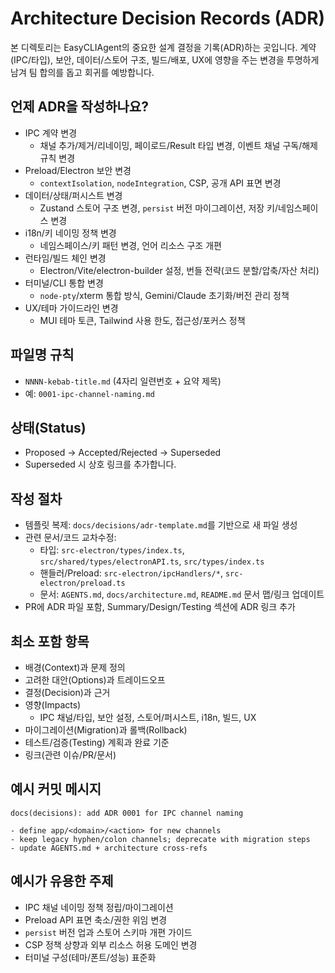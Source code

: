 # Architecture Decision Records (ADR)

본 디렉토리는 EasyCLIAgent의 중요한 설계 결정을 기록(ADR)하는 곳입니다. 계약(IPC/타입), 보안, 데이터/스토어 구조, 빌드/배포, UX에 영향을 주는 변경을 투명하게 남겨 팀 합의를 돕고 회귀를 예방합니다.

## 언제 ADR을 작성하나요?

- IPC 계약 변경
  - 채널 추가/제거/리네이밍, 페이로드/Result 타입 변경, 이벤트 채널 구독/해제 규칙 변경
- Preload/Electron 보안 변경
  - `contextIsolation`, `nodeIntegration`, CSP, 공개 API 표면 변경
- 데이터/상태/퍼시스트 변경
  - Zustand 스토어 구조 변경, `persist` 버전 마이그레이션, 저장 키/네임스페이스 변경
- i18n/키 네이밍 정책 변경
  - 네임스페이스/키 패턴 변경, 언어 리소스 구조 개편
- 런타임/빌드 체인 변경
  - Electron/Vite/electron-builder 설정, 번들 전략(코드 분할/압축/자산 처리)
- 터미널/CLI 통합 변경
  - `node-pty`/xterm 통합 방식, Gemini/Claude 초기화/버전 관리 정책
- UX/테마 가이드라인 변경
  - MUI 테마 토큰, Tailwind 사용 한도, 접근성/포커스 정책

## 파일명 규칙

- `NNNN-kebab-title.md` (4자리 일련번호 + 요약 제목)
- 예: `0001-ipc-channel-naming.md`

## 상태(Status)

- Proposed → Accepted/Rejected → Superseded
- Superseded 시 상호 링크를 추가합니다.

## 작성 절차

- 템플릿 복제: `docs/decisions/adr-template.md`를 기반으로 새 파일 생성
- 관련 문서/코드 교차수정:
  - 타입: `src-electron/types/index.ts`, `src/shared/types/electronAPI.ts`, `src/types/index.ts`
  - 핸들러/Preload: `src-electron/ipcHandlers/*`, `src-electron/preload.ts`
  - 문서: `AGENTS.md`, `docs/architecture.md`, `README.md` 문서 맵/링크 업데이트
- PR에 ADR 파일 포함, Summary/Design/Testing 섹션에 ADR 링크 추가

## 최소 포함 항목

- 배경(Context)과 문제 정의
- 고려한 대안(Options)과 트레이드오프
- 결정(Decision)과 근거
- 영향(Impacts)
  - IPC 채널/타입, 보안 설정, 스토어/퍼시스트, i18n, 빌드, UX
- 마이그레이션(Migration)과 롤백(Rollback)
- 테스트/검증(Testing) 계획과 완료 기준
- 링크(관련 이슈/PR/문서)

## 예시 커밋 메시지

```
docs(decisions): add ADR 0001 for IPC channel naming

- define app/<domain>/<action> for new channels
- keep legacy hyphen/colon channels; deprecate with migration steps
- update AGENTS.md + architecture cross-refs
```

## 예시가 유용한 주제

- IPC 채널 네이밍 정책 정립/마이그레이션
- Preload API 표면 축소/권한 위임 변경
- `persist` 버전 업과 스토어 스키마 개편 가이드
- CSP 정책 상향과 외부 리소스 허용 도메인 변경
- 터미널 구성(테마/폰트/성능) 표준화
